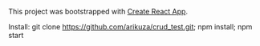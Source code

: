 This project was bootstrapped with [Create React App](https://github.com/facebookincubator/create-react-app).

Install:
git clone https://github.com/arikuza/crud_test.git; npm install; npm start
